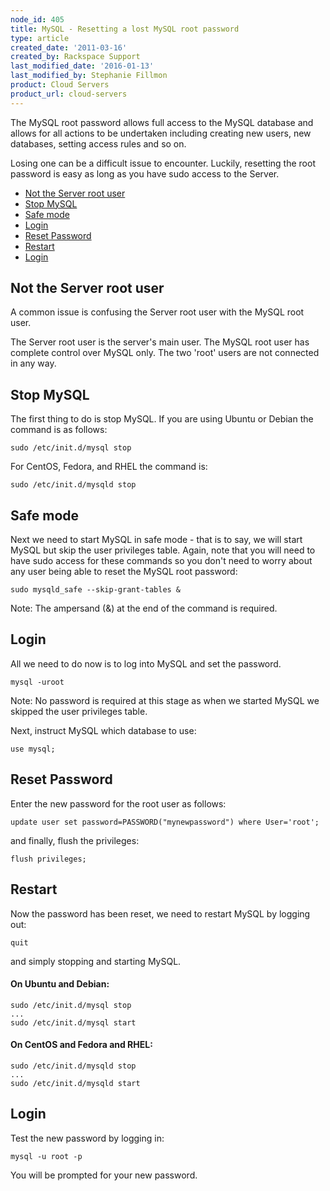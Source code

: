 ```yaml
---
node_id: 405
title: MySQL - Resetting a lost MySQL root password
type: article
created_date: '2011-03-16'
created_by: Rackspace Support
last_modified_date: '2016-01-13'
last_modified_by: Stephanie Fillmon
product: Cloud Servers
product_url: cloud-servers
---
```


The MySQL root password allows full access to the MySQL database and
allows for all actions to be undertaken including creating new users,
new databases, setting access rules and so on.

Losing one can be a difficult issue to encounter. Luckily, resetting the
root password is easy as long as you have sudo access to the Server.

-   [<span class="toctext">Not the Server root
    user</span>](#Not_the_Server_root_user)
-   [<span class="toctext">Stop MySQL</span>](#Stop_MySQL)
-   [<span class="toctext">Safe mode</span>](#Safe_mode)
-   [<span class="toctext">Login</span>](#Login)
-   [<span class="toctext">Reset Password</span>](#Reset_Password)
-   [<span class="toctext">Restart</span>](#Restart)
-   [<span class="toctext">Login</span>](#Login_2)



<span class="mw-headline">Not the Server root user </span>
----------------------------------------------------------

A common issue is confusing the Server root user with the MySQL root
user.

The Server root user is the server's main user. The MySQL root user has
complete control over MySQL only. The two 'root' users are not connected
in any way.



<span class="mw-headline">Stop MySQL </span>
--------------------------------------------

The first thing to do is stop MySQL. If you are using Ubuntu or Debian
the command is as follows:

    sudo /etc/init.d/mysql stop

For CentOS, Fedora, and RHEL the command is:

    sudo /etc/init.d/mysqld stop



<span class="mw-headline">Safe mode</span>
------------------------------------------

Next we need to start MySQL in safe mode - that is to say, we will start
MySQL but skip the user privileges table. Again, note that you will need
to have sudo access for these commands so you don't need to worry about
any user being able to reset the MySQL root password:

    sudo mysqld_safe --skip-grant-tables &

Note: The ampersand (&) at the end of the command is required.



<span class="mw-headline">Login </span>
---------------------------------------

All we need to do now is to log into MySQL and set the password.

    mysql -uroot

Note: No password is required at this stage as when we started MySQL we
skipped the user privileges table.

Next, instruct MySQL which database to use:

    use mysql;



<span class="mw-headline">Reset Password </span>
------------------------------------------------

Enter the new password for the root user as follows:

    update user set password=PASSWORD("mynewpassword") where User='root';

and finally, flush the privileges:

    flush privileges;



<span class="mw-headline">Restart </span>
-----------------------------------------

Now the password has been reset, we need to restart MySQL by logging
out:

    quit

and simply stopping and starting MySQL.

#### On Ubuntu and Debian:

    sudo /etc/init.d/mysql stop
    ...
    sudo /etc/init.d/mysql start

#### On CentOS and Fedora and RHEL:

    sudo /etc/init.d/mysqld stop
    ...
    sudo /etc/init.d/mysqld start



<span class="mw-headline">Login </span>
---------------------------------------

Test the new password by logging in:

    mysql -u root -p

You will be prompted for your new password.


